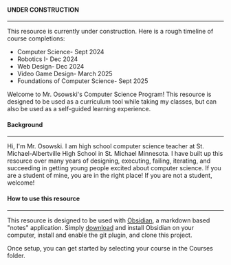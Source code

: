 
#### UNDER CONSTRUCTION
<hr>
This resource is currently under construction. Here is a rough timeline of course completions:

* Computer Science- Sept 2024
* Robotics I- Dec 2024
* Web Design- Dec 2024
* Video Game Design- March 2025
* Foundations of Computer Science- Sept 2025

Welcome to Mr. Osowski's Computer Science Program! This resource is designed to be used as a curriculum tool while taking my classes, but can also be used as a self-guided learning experience.

#### Background
<hr>

Hi, I'm Mr. Osowski. I am high school computer science teacher at St. Michael-Albertville High School in St. Michael Minnesota. I have built up this resource over many years of designing, executing, failing, iterating, and succeeding in getting young people excited about computer science. If you are a student of mine, you are in the right place! If you are not a student, welcome!

#### How to use this resource
<hr>

This resource is designed to be used with [Obsidian](https://obsidian.md/), a markdown based "notes" application. Simply [download](https://obsidian.md/download) and install Obsidian on your computer, install and enable the git plugin, and clone this project.

Once setup, you can get started by selecting your course in the Courses folder.